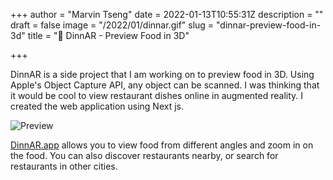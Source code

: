 +++
author = "Marvin Tseng"
date = 2022-01-13T10:55:31Z
description = ""
draft = false
image = "/2022/01/dinnar.gif"
slug = "dinnar-preview-food-in-3d"
title = "🥘 DinnAR - Preview Food in 3D"

+++


DinnAR is a side project that I am working on to preview food in 3D. Using Apple's Object Capture API, any object can be scanned. I was thinking that it would be cool to view restaurant dishes online in augmented reality.  I created the web application using Next js.

![Preview](/dinnar.gif)

[DinnAR.app](https://dinnar.app/) allows you to view food from different angles and zoom in on the food. You can also discover restaurants nearby, or search for restaurants in other cities.